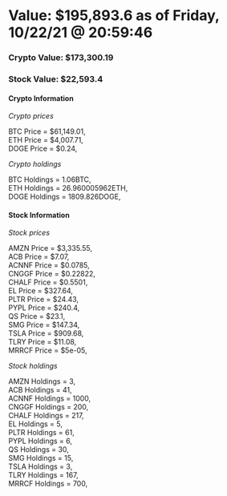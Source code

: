 # Value: $195,893.6 as of Friday, 10/22/21 @ 20:59:46 

### Crypto Value: $173,300.19

### Stock Value: $22,593.4

#### Crypto Information 
*Crypto prices* 

BTC Price = $61,149.01,  
ETH Price = $4,007.71,  
DOGE Price = $0.24,  


*Crypto holdings* 

BTC Holdings = 1.06BTC,  
ETH Holdings = 26.960005962ETH,  
DOGE Holdings = 1809.826DOGE,  


#### Stock Information 

*Stock prices* 

AMZN Price = $3,335.55,  
ACB Price = $7.07,  
ACNNF Price = $0.0785,  
CNGGF Price = $0.22822,  
CHALF Price = $0.5501,  
EL Price = $327.64,  
PLTR Price = $24.43,  
PYPL Price = $240.4,  
QS Price = $23.1,  
SMG Price = $147.34,  
TSLA Price = $909.68,  
TLRY Price = $11.08,  
MRRCF Price = $5e-05,  


*Stock holdings* 

AMZN Holdings = 3,  
ACB Holdings = 41,  
ACNNF Holdings = 1000,  
CNGGF Holdings = 200,  
CHALF Holdings = 217,  
EL Holdings = 5,  
PLTR Holdings = 61,  
PYPL Holdings = 6,  
QS Holdings = 30,  
SMG Holdings = 15,  
TSLA Holdings = 3,  
TLRY Holdings = 167,  
MRRCF Holdings = 700,  


